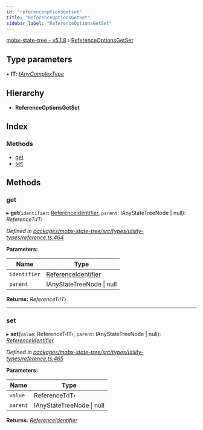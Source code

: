 ```yaml
---
id: "referenceoptionsgetset"
title: "ReferenceOptionsGetSet"
sidebar_label: "ReferenceOptionsGetSet"
---
```


[mobx-state-tree - v5.1.8](../index.md) › [ReferenceOptionsGetSet](referenceoptionsgetset.md)

## Type parameters

▪ **IT**: *[IAnyComplexType](ianycomplextype.md)*

## Hierarchy

* **ReferenceOptionsGetSet**

## Index

### Methods

* [get](referenceoptionsgetset.md#get)
* [set](referenceoptionsgetset.md#set)

## Methods

###  get

▸ **get**(`identifier`: [ReferenceIdentifier](../index.md#referenceidentifier), `parent`: IAnyStateTreeNode | null): *ReferenceT‹IT›*

*Defined in [packages/mobx-state-tree/src/types/utility-types/reference.ts:464](https://github.com/mobxjs/mobx-state-tree/blob/279154a4/packages/mobx-state-tree/src/types/utility-types/reference.ts#L464)*

**Parameters:**

Name | Type |
------ | ------ |
`identifier` | [ReferenceIdentifier](../index.md#referenceidentifier) |
`parent` | IAnyStateTreeNode &#124; null |

**Returns:** *ReferenceT‹IT›*

___

###  set

▸ **set**(`value`: ReferenceT‹IT›, `parent`: IAnyStateTreeNode | null): *[ReferenceIdentifier](../index.md#referenceidentifier)*

*Defined in [packages/mobx-state-tree/src/types/utility-types/reference.ts:465](https://github.com/mobxjs/mobx-state-tree/blob/279154a4/packages/mobx-state-tree/src/types/utility-types/reference.ts#L465)*

**Parameters:**

Name | Type |
------ | ------ |
`value` | ReferenceT‹IT› |
`parent` | IAnyStateTreeNode &#124; null |

**Returns:** *[ReferenceIdentifier](../index.md#referenceidentifier)*
